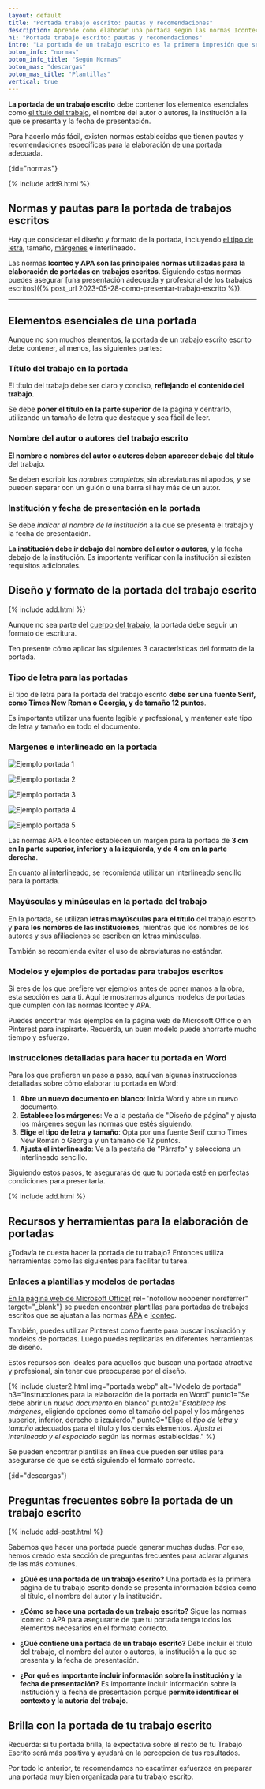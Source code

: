 ```yaml
---
layout: default
title: "Portada trabajo escrito: pautas y recomendaciones"
description: Aprende cómo elaborar una portada según las normas Icontec o APA, así como recursos y herramientas útiles para lograr un trabajo escrito de calidad.
h1: "Portada trabajo escrito: pautas y recomendaciones"
intro: "La portada de un trabajo escrito es la primera impresión que se tiene del mismo. Es por eso que es importante que esta tenga un diseño y formato adecuados."
boton_info: "normas"
boton_info_title: "Según Normas"
boton_mas: "descargas"
boton_mas_title: "Plantillas"
vertical: true
---
```

**La portada de un trabajo escrito** debe contener los elementos esenciales como [el título del trabajo]({{'titulos-trabajo-escrito'|relative_url}} "Títulos"), el nombre del autor o autores, la institución a la que se presenta y la fecha de presentación.

Para hacerlo más fácil, existen normas establecidas que tienen pautas y recomendaciones específicas para la elaboración de una portada adecuada.
<!-- Anclaje para que la barra fijada no cubra el siguiente subtítulo -->
{:id="normas"}

{% include add9.html %}

## Normas y pautas para la portada de trabajos escritos

Hay que considerar el diseño y formato de la portada, incluyendo [el tipo de letra]({{'textos-y-fuentes-trabajo-escrito'|relative_url}} "Letras y fuentes"), tamaño, [márgenes]({{'margenes-trabajo-escrito'|relative_url}} "Márgenes") e interlineado.

Las normas **Icontec y APA son las principales normas utilizadas para la elaboración de portadas en trabajos escritos**. Siguiendo estas normas puedes asegurar [una presentación adecuada y profesional de los trabajos escritos]({% post_url 2023-05-28-como-presentar-trabajo-escrito %}).

-----

## Elementos esenciales de una portada

Aunque no son muchos elementos, la portada de un trabajo escrito escrito debe contener, al menos, las siguientes partes:

### Título del trabajo en la portada

El título del trabajo debe ser claro y conciso, **reflejando el contenido del trabajo**.

Se debe **poner el título en la parte superior** de la página y centrarlo, utilizando un tamaño de letra que destaque y sea fácil de leer.

### Nombre del autor o autores del trabajo escrito

**El nombre o nombres del autor o autores deben aparecer debajo del título** del trabajo.

Se deben escribir los *nombres completos*, sin abreviaturas ni apodos, y se pueden separar con un guión o una barra si hay más de un autor.

### Institución y fecha de presentación en la portada

Se debe *indicar el nombre de la institución* a la que se presenta el trabajo y la fecha de presentación.

**La institución debe ir debajo del nombre del autor o autores**, y la fecha debajo de la institución. Es importante verificar con la institución si existen requisitos adicionales.

## Diseño y formato de la portada del trabajo escrito

{% include add.html %}

Aunque no sea parte del [cuerpo del trabajo]({{'cuerpo-trabajo-escrito'|relative_url}} "Cuerpo del trabajo"), la portada debe seguir un formato de escritura.

Ten presente cómo aplicar las siguientes 3 características del formato de la portada.

### Tipo de letra para las portadas

El tipo de letra para la portada del trabajo escrito **debe ser una fuente Serif, como Times New Roman o Georgia, y de tamaño 12 puntos**.

Es importante utilizar una fuente legible y profesional, y mantener este tipo de letra y tamaño en todo el documento.

### Margenes e interlineado en la portada

![Ejemplo portada 1]({{'img/portada1.webp'|relative_url}})

![Ejemplo portada 2]({{'img/portada2.webp'|relative_url}})

![Ejemplo portada 3]({{'img/portada3.webp'|relative_url}})

![Ejemplo portada 4]({{'img/portada4.webp'|relative_url}})

![Ejemplo portada 5]({{'img/portada5.webp'|relative_url}})

Las normas APA e Icontec establecen un margen para la portada de **3 cm en la parte superior, inferior y a la izquierda, y de 4 cm en la parte derecha**.

En cuanto al interlineado, se recomienda utilizar un interlineado sencillo para la portada.

### Mayúsculas y minúsculas en la portada del trabajo

En la portada, se utilizan **letras mayúsculas para el título** del trabajo escrito y **para los nombres de las instituciones**, mientras que los nombres de los autores y sus afiliaciones se escriben en letras minúsculas.

También se recomienda evitar el uso de abreviaturas no estándar.

### Modelos y ejemplos de portadas para trabajos escritos

Si eres de los que prefiere ver ejemplos antes de poner manos a la obra, esta sección es para ti. Aquí te mostramos algunos modelos de portadas que cumplen con las normas Icontec y APA.

Puedes encontrar más ejemplos en la página web de Microsoft Office o en Pinterest para inspirarte. Recuerda, un buen modelo puede ahorrarte mucho tiempo y esfuerzo.

### Instrucciones detalladas para hacer tu portada en Word

Para los que prefieren un paso a paso, aquí van algunas instrucciones detalladas sobre cómo elaborar tu portada en Word:

1. **Abre un nuevo documento en blanco**: Inicia Word y abre un nuevo documento.
2. **Establece los márgenes**: Ve a la pestaña de "Diseño de página" y ajusta los márgenes según las normas que estés siguiendo.
3. **Elige el tipo de letra y tamaño**: Opta por una fuente Serif como Times New Roman o Georgia y un tamaño de 12 puntos.
4. **Ajusta el interlineado**: Ve a la pestaña de "Párrafo" y selecciona un interlineado sencillo.

Siguiendo estos pasos, te asegurarás de que tu portada esté en perfectas condiciones para presentarla.

{% include add.html %}

## Recursos y herramientas para la elaboración de portadas

¿Todavía te cuesta hacer la portada de tu trabajo? Entonces utiliza herramientas como las siguientes para facilitar tu tarea.

### Enlaces a plantillas y modelos de portadas

[En la página web de Microsoft Office](https://support.microsoft.com/es-es/office/descargar-plantillas-pregeneradas-gratuitas-29f2a18d-29a6-4a07-998b-cfe5ff7ffbbb){:rel="nofollow noopener noreferrer" target="_blank"} se pueden encontrar plantillas para portadas de trabajos escritos que se ajustan a las normas [APA]({{site.baseurl}}/normas-apa) e [Icontec]({{site.baseurl}}/normas-icontec).

También, puedes utilizar Pinterest como fuente para buscar inspiración y modelos de portadas. Luego puedes replicarlas en diferentes herramientas de diseño.

Estos recursos son ideales para aquellos que buscan una portada atractiva y profesional, sin tener que preocuparse por el diseño.

{% include cluster2.html img="portada.webp" alt="Modelo de portada" h3="Instrucciones para la elaboración de la portada en Word" punto1="Se debe abrir un *nuevo documento* en blanco" punto2="*Establece los márgenes*, eligiendo opciones como el tamaño del papel y los márgenes superior, inferior, derecho e izquierdo." punto3="Elige el *tipo de letra y tamaño* adecuados para el título y los demás elementos. *Ajusta el interlineado y el espaciado* según las normas establecidas." %}

Se pueden encontrar plantillas en línea que pueden ser útiles para asegurarse de que se está siguiendo el formato correcto.
<!-- Anclaje para que la barra fijada no cubra el siguiente subtítulo -->
{:id="descargas"}

## Preguntas frecuentes sobre la portada de un trabajo escrito

{% include add-post.html %}

Sabemos que hacer una portada puede generar muchas dudas. Por eso, hemos creado esta sección de preguntas frecuentes para aclarar algunas de las más comunes.

- **¿Qué es una portada de un trabajo escrito?**
  Una portada es la primera página de tu trabajo escrito donde se presenta información básica como el título, el nombre del autor y la institución.

- **¿Cómo se hace una portada de un trabajo escrito?**
  Sigue las normas Icontec o APA para asegurarte de que tu portada tenga todos los elementos necesarios en el formato correcto.

- **¿Qué contiene una portada de un trabajo escrito?**
  Debe incluir el título del trabajo, el nombre del autor o autores, la institución a la que se presenta y la fecha de presentación.

- **¿Por qué es importante incluir información sobre la institución y la fecha de presentación?**
  Es importante incluir información sobre la institución y la fecha de presentación porque **permite identificar el contexto y la autoría del trabajo**.

## Brilla con la portada de tu trabajo escrito

Recuerda: si tu portada brilla, la expectativa sobre el resto de tu Trabajo Escrito será más positiva y ayudará en la percepción de tus resultados.

Por todo lo anterior, te recomendamos no escatimar esfuerzos en preparar una portada muy bien organizada para tu trabajo escrito.
